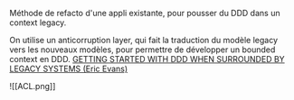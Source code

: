 Méthode de refacto d'une appli existante, pour pousser du DDD dans un context legacy.

On utilise un anticorruption layer, qui fait la traduction du modèle legacy vers les nouveaux modèles, pour permettre de développer un bounded context en DDD.
[GETTING STARTED WITH DDD WHEN SURROUNDED BY LEGACY SYSTEMS (Eric Evans)](https://www.domainlanguage.com/wp-content/uploads/2016/04/GettingStartedWithDDDWhenSurroundedByLegacySystemsV1.pdf)

![[ACL.png]]